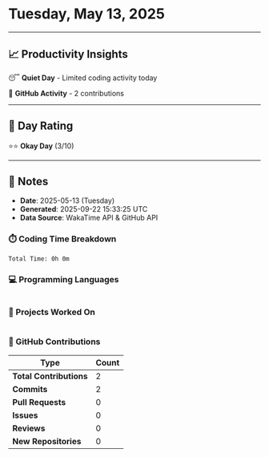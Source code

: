 # Tuesday, May 13, 2025

---

## 📈 Productivity Insights

😴 **Quiet Day** - Limited coding activity today

📝 **GitHub Activity** - 2 contributions

---

## 🎯 Day Rating

⭐⭐ **Okay Day** (3/10)

---

## 📝 Notes

- **Date**: 2025-05-13 (Tuesday)
- **Generated**: 2025-09-22 15:33:25 UTC
- **Data Source**: WakaTime API & GitHub API


### ⏱️ Coding Time Breakdown

```
Total Time: 0h 0m
```

### 💻 Programming Languages

```
```

### 📂 Projects Worked On

```
```


### 🐙 GitHub Contributions

| Type | Count |
|------|-------|
| **Total Contributions** | 2 |
| **Commits** | 2 |
| **Pull Requests** | 0 |
| **Issues** | 0 |
| **Reviews** | 0 |
| **New Repositories** | 0 |

